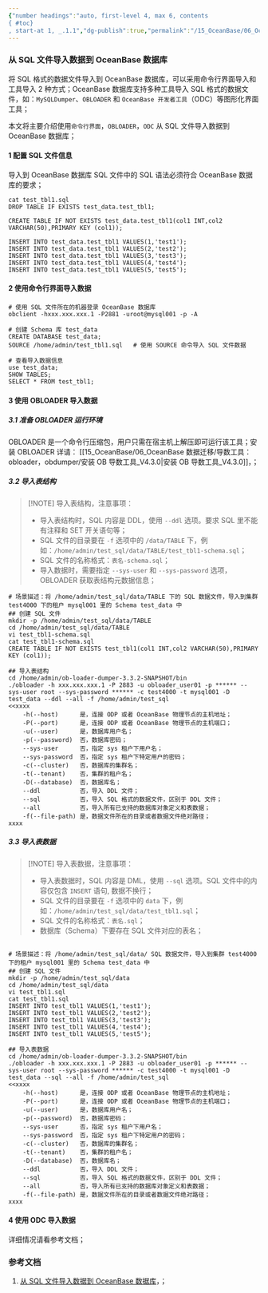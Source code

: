 ```yaml
---
{"number headings":"auto, first-level 4, max 6, contents
{ #toc}
, start-at 1, _.1.1","dg-publish":true,"permalink":"/15_OceanBase/06_OceanBase 数据迁移/从 SQL 文件导入数据到 OceanBase 数据库/","dgPassFrontmatter":true}
---
```



### 从 SQL 文件导入数据到 OceanBase 数据库

将 SQL 格式的数据文件导入到 OceanBase 数据库，可以采用命令行界面导入和工具导入 2 种方式；OceanBase 数据库支持多种工具导入 SQL 格式的数据文件，如：`MySQLDumper`、`OBLOADER` 和 `OceanBase 开发者工具`（ODC）等图形化界面工具；

本文将主要介绍使用`命令行界面`，`OBLOADER`，`ODC` 从 SQL 文件导入数据到 OceanBase 数据库；

#### 1 配置 SQL 文件信息

导入到 OceanBase 数据库 SQL 文件中的 SQL 语法必须符合 OceanBase 数据库的要求；

```shell
cat test_tbl1.sql
DROP TABLE IF EXISTS test_data.test_tbl1;

CREATE TABLE IF NOT EXISTS test_data.test_tbl1(col1 INT,col2 VARCHAR(50),PRIMARY KEY (col1));

INSERT INTO test_data.test_tbl1 VALUES(1,'test1');
INSERT INTO test_data.test_tbl1 VALUES(2,'test2');
INSERT INTO test_data.test_tbl1 VALUES(3,'test3');
INSERT INTO test_data.test_tbl1 VALUES(4,'test4');
INSERT INTO test_data.test_tbl1 VALUES(5,'test5');
```

#### 2 使用命令行界面导入数据

```shell
# 使用 SQL 文件所在的机器登录 OceanBase 数据库
obclient -hxxx.xxx.xxx.1 -P2881 -uroot@mysql001 -p -A

# 创建 Schema 库 test_data
CREATE DATABASE test_data;      
SOURCE /home/admin/test_tbl1.sql   # 使用 SOURCE 命令导入 SQL 文件数据

# 查看导入数据信息
use test_data;
SHOW TABLES;
SELECT * FROM test_tbl1;
```


#### 3 使用 OBLOADER 导入数据
##### 3.1 准备 OBLOADER 运行环境
OBLOADER 是一个命令行压缩包，用户只需在宿主机上解压即可运行该工具；安装 OBLOADER 详请： [[15_OceanBase/06_OceanBase 数据迁移/导数工具：obloader，obdumper/安装 OB 导数工具_V4.3.0\|安装 OB 导数工具_V4.3.0]]，；

##### 3.2 导入表结构

> [!NOTE] 导入表结构，注意事项：
> -   导入表结构时，SQL 内容是 DDL，使用 `--ddl` 选项。要求 SQL 里不能有注释和 SET 开关语句等；
> -   SQL 文件的目录要在 `-f` 选项中的 `/data/TABLE` 下，例如：`/home/admin/test_sql/data/TABLE/test_tbl1-schema.sql`；
> -   SQL 文件的名称格式：`表名-schema.sql`；
> -   导入数据时，需要指定 `--sys-user` 和 `--sys-password` 选项，OBLOADER 获取表结构元数据信息；


```shell
# 场景描述：将 /home/admin/test_sql/data/TABLE 下的 SQL 数据文件，导入到集群 test4000 下的租户 mysql001 里的 Schema test_data 中
## 创建 SQL 文件
mkdir -p /home/admin/test_sql/data/TABLE
cd /home/admin/test_sql/data/TABLE
vi test_tbl1-schema.sql
cat test_tbl1-schema.sql
CREATE TABLE IF NOT EXISTS test_tbl1(col1 INT,col2 VARCHAR(50),PRIMARY KEY (col1));

## 导入表结构
cd /home/admin/ob-loader-dumper-3.3.2-SNAPSHOT/bin
./obloader -h xxx.xxx.xxx.1 -P 2883 -u obloader_user01 -p ****** --sys-user root --sys-password ****** -c test4000 -t mysql001 -D test_data --ddl --all -f /home/admin/test_sql
<<xxxx
	-h(--host)		是，连接 ODP 或者 OceanBase 物理节点的主机地址；
	-P(--port)		是，连接 ODP 或者 OceanBase 物理节点的主机端口；
	-u(--user) 		是，数据库用户名； 		
	-p(--password)	否，数据库密码；
	--sys-user		否，指定 sys 租户下用户名；
	--sys-password	否，指定 sys 租户下特定用户的密码；
	-c(--cluster)	否，数据库的集群名； 		
	-t(--tenant)	否，集群的租户名；		
	-D(--database)	否，数据库名；
	--ddl 			否，导入 DDL 文件；
	--sql 			否，导入 SQL 格式的数据文件，区别于 DDL 文件；
	--all 			否，导入所有已支持的数据库对象定义和表数据；
	-f(--file-path)	是，数据文件所在的目录或者数据文件绝对路径；
xxxx
```


##### 3.3 导入表数据
> [!NOTE] 导入表数据，注意事项：
> -   导入表数据时，SQL 内容是 DML，使用 `--sql` 选项。SQL 文件中的内容仅包含 `INSERT` 语句, 数据不换行；
> -   SQL 文件的目录要在 `-f` 选项中的 `data` 下，例如：`/home/admin/test_sql/data/test_tbl1.sql`；
> -   SQL 文件的名称格式：`表名.sql`；
> -   数据库（Schema）下要存在 SQL 文件对应的表名；

```shell

# 场景描述：将 /home/admin/test_sql/data/ SQL 数据文件，导入到集群 test4000 下的租户 mysql001 里的 Schema test_data 中
## 创建 SQL 文件
mkdir -p /home/admin/test_sql/data
cd /home/admin/test_sql/data
vi test_tbl1.sql
cat test_tbl1.sql
INSERT INTO test_tbl1 VALUES(1,'test1');
INSERT INTO test_tbl1 VALUES(2,'test2');
INSERT INTO test_tbl1 VALUES(3,'test3');
INSERT INTO test_tbl1 VALUES(4,'test4');
INSERT INTO test_tbl1 VALUES(5,'test5');

## 导入表数据
cd /home/admin/ob-loader-dumper-3.3.2-SNAPSHOT/bin
./obloader -h xxx.xxx.xxx.1 -P 2883 -u obloader_user01 -p ****** --sys-user root --sys-password ****** -c test4000 -t mysql001 -D test_data --sql --all -f /home/admin/test_sql
<<xxxx
	-h(--host)		是，连接 ODP 或者 OceanBase 物理节点的主机地址；
	-P(--port)		是，连接 ODP 或者 OceanBase 物理节点的主机端口；
	-u(--user) 		是，数据库用户名； 		
	-p(--password)	否，数据库密码；
	--sys-user		否，指定 sys 租户下用户名；
	--sys-password	否，指定 sys 租户下特定用户的密码；
	-c(--cluster)	否，数据库的集群名； 		
	-t(--tenant)	否，集群的租户名；		
	-D(--database)	否，数据库名；
	--ddl 			否，导入 DDL 文件；
	--sql 			否，导入 SQL 格式的数据文件，区别于 DDL 文件；
	--all 			否，导入所有已支持的数据库对象定义和表数据；
	-f(--file-path)	是，数据文件所在的目录或者数据文件绝对路径；	
xxxx
```


#### 4 使用 ODC 导入数据
详细情况请看参考文档；


### 参考文档
1. [从 SQL 文件导入数据到 OceanBase 数据库](https://www.oceanbase.com/docs/common-oceanbase-database-cn-1000000000217937)，；



